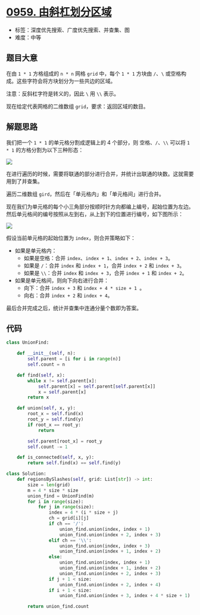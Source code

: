 # [0959. 由斜杠划分区域](https://leetcode-cn.com/problems/regions-cut-by-slashes/)

- 标签：深度优先搜索、广度优先搜索、并查集、图
- 难度：中等

## 题目大意

在由 `1 * 1` 方格组成的 `n * n` 网格 `grid` 中，每个 `1 * 1` 方块由 `/`、`\` 或空格构成。这些字符会将方块划分为一些共边的区域。

注意：反斜杠字符是转义的，因此 `\` 用 `\\` 表示。

现在给定代表网格的二维数组 `grid`，要求：返回区域的数目。

## 解题思路

我们把一个 `1 * 1` 的单元格分割成逻辑上的 4 个部分，则 空格、`/`、`\\`  可以将 `1 * 1` 的方格分割为以下三种形态：

![](http://qcdn.itcharge.cn/images/20210827142447.png)

在进行遍历的时候，需要将联通的部分进行合并，并统计出联通的块数。这就需要用到了并查集。

遍历二维数组 `gird`，然后在「单元格内」和「单元格间」进行合并。

现在我们为单元格的每个小三角部分按顺时针方向都编上编号，起始位置为左边。然后单元格间的编号按照从左到右，从上到下的位置进行编号，如下图所示：

![](http://qcdn.itcharge.cn/images/20210827143836.png)

假设当前单元格的起始位置为 `index`，则合并策略如下：

- 如果是单元格内：
  - 如果是空格：合并 `index`、`index + 1`、`index + 2`、`index + 3`。
  - 如果是 `/`：合并 `index` 和 `index + 1`，合并 `index + 2` 和 `index + 3`。
  - 如果是 `\\`：合并 `index` 和 `index + 3`，合并 `index + 1` 和 `index + 2`。
- 如果是单元格间，则向下向右进行合并：
  - 向下：合并 `index + 3` 和 `index + 4 * size + 1 `。
  - 向右：合并 `index + 2` 和 `index + 4`。

最后合并完成之后，统计并查集中连通分量个数即为答案。

## 代码

```Python
class UnionFind:

    def __init__(self, n):
        self.parent = [i for i in range(n)]
        self.count = n

    def find(self, x):
        while x != self.parent[x]:
            self.parent[x] = self.parent[self.parent[x]]
            x = self.parent[x]
        return x

    def union(self, x, y):
        root_x = self.find(x)
        root_y = self.find(y)
        if root_x == root_y:
            return

        self.parent[root_x] = root_y
        self.count -= 1

    def is_connected(self, x, y):
        return self.find(x) == self.find(y)

class Solution:
    def regionsBySlashes(self, grid: List[str]) -> int:
        size = len(grid)
        m = 4 * size * size
        union_find = UnionFind(m)
        for i in range(size):
            for j in range(size):
                index = 4 * (i * size + j)
                ch = grid[i][j]
                if ch == '/':
                    union_find.union(index, index + 1)
                    union_find.union(index + 2, index + 3)
                elif ch == '\\':
                    union_find.union(index, index + 3)
                    union_find.union(index + 1, index + 2)
                else:
                    union_find.union(index, index + 1)
                    union_find.union(index + 1, index + 2)
                    union_find.union(index + 2, index + 3)
                if j + 1 < size:
                    union_find.union(index + 2, index + 4)
                if i + 1 < size:
                    union_find.union(index + 3, index + 4 * size + 1)

        return union_find.count
```

